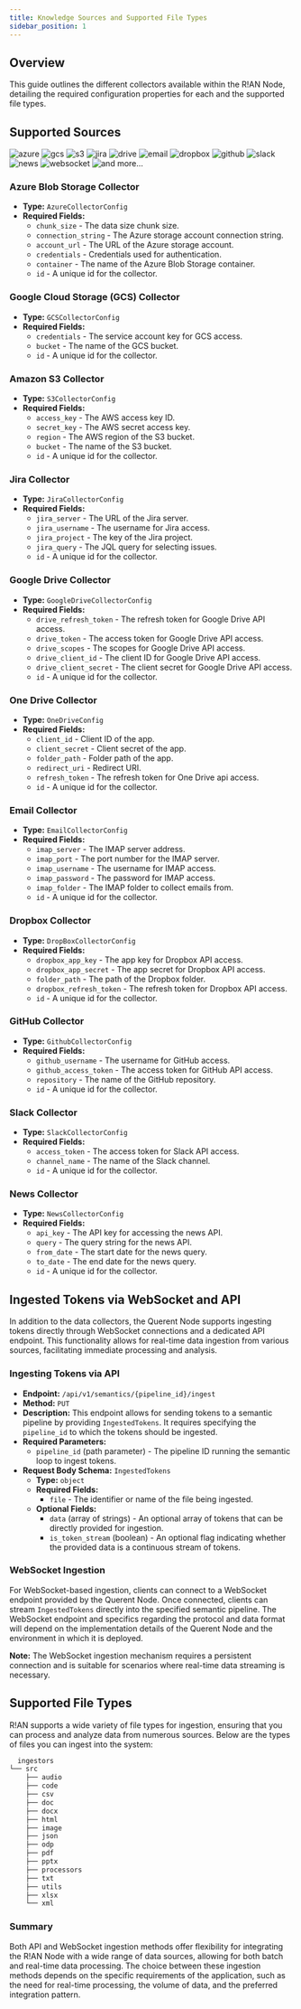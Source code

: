 ```yaml
---
title: Knowledge Sources and Supported File Types
sidebar_position: 1
---
```


## Overview

This guide outlines the different collectors available within the R!AN Node, detailing the required configuration properties for each and the supported file types.

## Supported Sources

![azure](../assets/collectors/azure.svg) ![gcs](../assets/collectors/gcs.svg) ![s3](../assets/collectors/aws.svg) ![jira](../assets/collectors/jira.svg) ![drive](../assets/collectors/drive.svg) ![email](../assets/collectors/email.svg) ![dropbox](../assets/collectors/dropbox.svg) ![github](../assets/collectors/github.svg) ![slack](../assets/collectors/slack.svg) ![news](../assets/collectors/news.svg) ![websocket](../assets/collectors/socket.svg) ![and more...](../assets/collectors/and_more.webp)

### Azure Blob Storage Collector

- **Type:** `AzureCollectorConfig`
- **Required Fields:**
  - `chunk_size` -  The data size chunk size. 
  - `connection_string` - The Azure storage account connection string.
  - `account_url` - The URL of the Azure storage account.
  - `credentials` - Credentials used for authentication.
  - `container` - The name of the Azure Blob Storage container.
  - `id` - A unique id for the collector.

### Google Cloud Storage (GCS) Collector

- **Type:** `GCSCollectorConfig`
- **Required Fields:**
  - `credentials` - The service account key for GCS access.
  - `bucket` - The name of the GCS bucket.
  - `id` - A unique id for the collector.

### Amazon S3 Collector

- **Type:** `S3CollectorConfig`
- **Required Fields:**
  - `access_key` - The AWS access key ID.
  - `secret_key` - The AWS secret access key.
  - `region` - The AWS region of the S3 bucket.
  - `bucket` - The name of the S3 bucket.
  - `id` - A unique id for the collector.

### Jira Collector

- **Type:** `JiraCollectorConfig`
- **Required Fields:**
  - `jira_server` - The URL of the Jira server.
  - `jira_username` - The username for Jira access.
  - `jira_project` - The key of the Jira project.
  - `jira_query` - The JQL query for selecting issues.
  - `id` - A unique id for the collector.

### Google Drive Collector

- **Type:** `GoogleDriveCollectorConfig`
- **Required Fields:**
  - `drive_refresh_token` - The refresh token for Google Drive API access.
  - `drive_token` - The access token for Google Drive API access.
  - `drive_scopes` - The scopes for Google Drive API access.
  - `drive_client_id` - The client ID for Google Drive API access.
  - `drive_client_secret` - The client secret for Google Drive API access.
  - `id` - A unique id for the collector.

### One Drive Collector
- **Type:** `OneDriveConfig`
- **Required Fields:**
  - `client_id` - Client ID of the app.
  - `client_secret` - Client secret of the app.
  - `folder_path` - Folder path of the app.
  - `redirect_uri` - Redirect URI.
  - `refresh_token` - The refresh token for One Drive api access.
  - `id` - A unique id for the collector.


### Email Collector

- **Type:** `EmailCollectorConfig`
- **Required Fields:**
  - `imap_server` - The IMAP server address.
  - `imap_port` - The port number for the IMAP server.
  - `imap_username` - The username for IMAP access.
  - `imap_password` - The password for IMAP access.
  - `imap_folder` - The IMAP folder to collect emails from.
  - `id` - A unique id for the collector.

### Dropbox Collector

- **Type:** `DropBoxCollectorConfig`
- **Required Fields:**
  - `dropbox_app_key` - The app key for Dropbox API access.
  - `dropbox_app_secret` - The app secret for Dropbox API access.
  - `folder_path` - The path of the Dropbox folder.
  - `dropbox_refresh_token` - The refresh token for Dropbox API access.
  - `id` - A unique id for the collector.

### GitHub Collector

- **Type:** `GithubCollectorConfig`
- **Required Fields:**
  - `github_username` - The username for GitHub access.
  - `github_access_token` - The access token for GitHub API access.
  - `repository` - The name of the GitHub repository.
  - `id` - A unique id for the collector.

### Slack Collector

- **Type:** `SlackCollectorConfig`
- **Required Fields:**
  - `access_token` - The access token for Slack API access.
  - `channel_name` - The name of the Slack channel.
  - `id` - A unique id for the collector.

### News Collector

- **Type:** `NewsCollectorConfig`
- **Required Fields:**
  - `api_key` - The API key for accessing the news API.
  - `query` - The query string for the news API.
  - `from_date` - The start date for the news query.
  - `to_date` - The end date for the news query.
  - `id` - A unique id for the collector.

## Ingested Tokens via WebSocket and API

In addition to the data collectors, the Querent Node supports ingesting tokens directly through WebSocket connections and a dedicated API endpoint. This functionality allows for real-time data ingestion from various sources, facilitating immediate processing and analysis.

### Ingesting Tokens via API

- **Endpoint:** `/api/v1/semantics/{pipeline_id}/ingest`
- **Method:** `PUT`
- **Description:** This endpoint allows for sending tokens to a semantic pipeline by providing `IngestedTokens`. It requires specifying the `pipeline_id` to which the tokens should be ingested.
- **Required Parameters:**
  - `pipeline_id` (path parameter) - The pipeline ID running the semantic loop to ingest tokens.
- **Request Body Schema:** `IngestedTokens`
  - **Type:** `object`
  - **Required Fields:**
    - `file` - The identifier or name of the file being ingested.
  - **Optional Fields:**
    - `data` (array of strings) - An optional array of tokens that can be directly provided for ingestion.
    - `is_token_stream` (boolean) - An optional flag indicating whether the provided data is a continuous stream of tokens.

### WebSocket Ingestion

For WebSocket-based ingestion, clients can connect to a WebSocket endpoint provided by the Querent Node. Once connected, clients can stream `IngestedTokens` directly into the specified semantic pipeline. The WebSocket endpoint and specifics regarding the protocol and data format will depend on the implementation details of the Querent Node and the environment in which it is deployed.

**Note:** The WebSocket ingestion mechanism requires a persistent connection and is suitable for scenarios where real-time data streaming is necessary.


## Supported File Types

  R!AN supports a wide variety of file types for ingestion, ensuring that you can process and analyze data from numerous sources. Below are the types of files you can ingest into the system:

  ```css
    ingestors
  └── src
      ├── audio
      ├── code
      ├── csv
      ├── doc
      ├── docx
      ├── html
      ├── image
      ├── json
      ├── odp
      ├── pdf
      ├── pptx
      ├── processors
      ├── txt
      ├── utils
      ├── xlsx
      └── xml
  ```



### Summary

Both API and WebSocket ingestion methods offer flexibility for integrating the R!AN Node with a wide range of data sources, allowing for both batch and real-time data processing. The choice between these ingestion methods depends on the specific requirements of the application, such as the need for real-time processing, the volume of data, and the preferred integration pattern.
